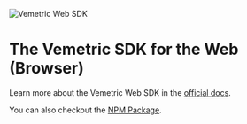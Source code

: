 ![Vemetric Web SDK](https://github.com/user-attachments/assets/6ae9573b-70f5-4d98-92e0-c2d8e165138b)

# The Vemetric SDK for the Web (Browser)

Learn more about the Vemetric Web SDK in the [official docs](https://vemetric.com/docs/sdks/web-browser).

You can also checkout the [NPM Package](https://www.npmjs.com/package/@vemetric/web).

